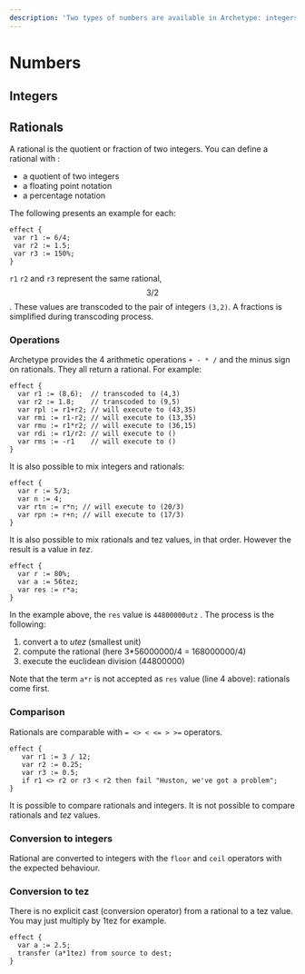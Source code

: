 ```yaml
---
description: 'Two types of numbers are available in Archetype: integers and rationals'
---
```


# Numbers

## Integers



## Rationals

A rational is the quotient or fraction of two integers. You can define a rational with :

* a quotient of two integers
* a floating point notation
* a percentage notation

The following presents an example for each:

```text
effect {
 var r1 := 6/4;   
 var r2 := 1.5;
 var r3 := 150%;
} 
```

`r1` `r2` and `r3` represent the same rational, $$3/2 $$ . These values are  transcoded to the pair of integers `(3,2)`. A fractions is simplified during transcoding process. 

### Operations

Archetype provides the 4 arithmetic operations `+ - * /` and the minus sign on rationals. They all return a rational. For example:

```text
effect {
  var r1 := (8,6);  // transcoded to (4,3)
  var r2 := 1.8;    // transcoded to (9,5)
  var rpl := r1+r2; // will execute to (43,35)
  var rmi := r1-r2; // will execute to (13,35)
  var rmu := r1*r2; // will execute to (36,15)
  var rdi := r1/r2: // will execute to ()
  var rms := -r1    // will execute to () 
}
```

It is also possible to mix integers and rationals:

```text
effect {
  var r := 5/3;
  var n := 4;
  var rtn := r*n; // will execute to (20/3)
  var rpn := r+n; // will execute to (17/3)
}
```

It is also possible to mix rationals and tez values, in that order. However the result is a value in _tez_. 

```text
effect {
  var r := 80%;
  var a := 56tez;
  var res := r*a;
}
```

In the example above, the `res` value is `44800000utz` . The process is the following:

1. convert a to _utez_ \(smallest unit\)
2. compute the rational \(here 3\*56000000/4 = 168000000/4\)
3. execute the euclidean division \(44800000\)

Note that the term `a*r`  is not accepted as `res` value \(line 4 above\): rationals come first.

### Comparison

Rationals are comparable with `= <> < <= > >=` operators.

```text
effect {
   var r1 := 3 / 12;
   var r2 := 0.25;
   var r3 := 0.5;
   if r1 <> r2 or r3 < r2 then fail "Huston, we've got a problem";
}
```

It is possible to compare rationals and integers. It is not possible to compare rationals and _tez_ values.

### Conversion to integers

Rational are converted to integers with the `floor` and `ceil` operators with the expected behaviour.

### Conversion to tez

There is no explicit cast \(conversion operator\) from a rational to a tez value. You may just multiply by 1tez for example.

```text
effect {
  var a := 2.5;
  transfer (a*1tez) from source to dest;
}
```



